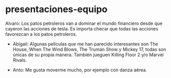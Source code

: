 

# presentaciones-equipo

Alvaro: Los patos petroleros van a dominar el mundo financiero desde que cayeron las acciones de tesla.
Es importa checar que todas las acciones favorezcan a los patos petroleros.

- Abigail: Algunas películas que me han parecido interesantes son The House, When The Wind Blows, The Truman Show y Mickey 17, todas son únicas de su propia manera. También jueguen Killing Floor 2 y/o Marvel Rivals.

 - Anto: Me gusta moverme mucho, por ejemplo con danza aérea.


